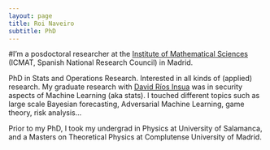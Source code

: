 ```yaml
---
layout: page
title: Roi Naveiro
subtitle: PhD
---
```


#I’m a posdoctoral researcher at the [Institute of Mathematical Sciences](https://www.icmat.es/es) (ICMAT, Spanish National Research Council) in Madrid.

PhD in Stats and Operations Research. Interested in all kinds of (applied) research.
My graduate research with [David Ríos Insua](https://www.icmat.es/drios) was in
security aspects of Machine Learning (aka stats). I touched different topics such as
large scale Bayesian forecasting, Adversarial Machine Learning, game theory,
risk analysis...

Prior to my PhD, I took my undergrad in Physics at University of Salamanca,
and a Masters on Theoretical Physics at Complutense University of Madrid.

